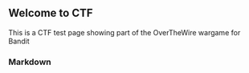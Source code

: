 ## Welcome to CTF
This is a CTF test page showing part of the OverTheWire wargame for Bandit
### Markdown

```markdown

```
